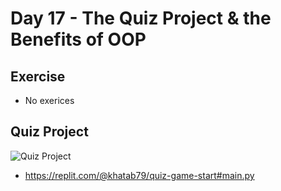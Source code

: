 # Day 17 - The Quiz Project & the Benefits of OOP

## Exercise

- No exerices


## Quiz Project

![Quiz Project](017_day17.gif)

- https://replit.com/@khatab79/quiz-game-start#main.py
